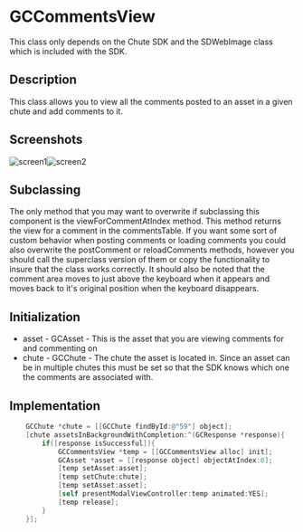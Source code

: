 GCCommentsView
==============

This class only depends on the Chute SDK and the SDWebImage class which is included with the SDK.

Description
------------

This class allows you to view all the comments posted to an asset in a given chute and add comments to it.

Screenshots
-----------
![screen1](https://github.com/chute/chute-ios-components/raw/master/components/GCCommentsView/screenshots/screen1.png)![screen2](https://github.com/chute/chute-ios-components/raw/master/components/GCCommentsView/screenshots/screen2.png)

Subclassing
------------

The only method that you may want to overwrite if subclassing this component is the viewForCommentAtIndex method.  This method returns the view for a comment in the commentsTable.  If you want some sort of custom behavior when posting comments or loading comments you could also overwrite the postComment or reloadComments methods, however you should call the superclass version of them or copy the functionality to insure that the class works correctly.  It should also be noted that the comment area moves to just above the keyboard when it appears and moves back to it's original position when the keyboard disappears.

Initialization
---------------

* asset - GCAsset - This is the asset that you are viewing comments for and commenting on
* chute - GCChute - The chute the asset is located in.  Since an asset can be in multiple chutes this must be set so that the SDK knows which one the comments are associated with.

Implementation
---------------

```objective-c
    GCChute *chute = [[GCChute findById:@"59"] object];
	[chute assetsInBackgroundWithCompletion:^(GCResponse *response){
        if([response isSuccessful]){
            GCCommentsView *temp = [[GCCommentsView alloc] init];
            GCAsset *asset = [[response object] objectAtIndex:0];
            [temp setAsset:asset];
            [temp setChute:chute];
            [temp setAsset:asset];
            [self presentModalViewController:temp animated:YES];
    		[temp release];
        }
    }];
```